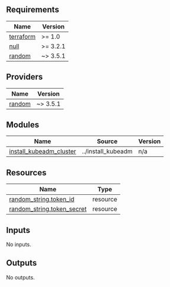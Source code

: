 <!-- BEGIN_TF_DOCS -->
## Requirements

| Name | Version |
|------|---------|
| <a name="requirement_terraform"></a> [terraform](#requirement\_terraform) | >= 1.0 |
| <a name="requirement_null"></a> [null](#requirement\_null) | >= 3.2.1 |
| <a name="requirement_random"></a> [random](#requirement\_random) | ~> 3.5.1 |

## Providers

| Name | Version |
|------|---------|
| <a name="provider_random"></a> [random](#provider\_random) | ~> 3.5.1 |

## Modules

| Name | Source | Version |
|------|--------|---------|
| <a name="module_install_kubeadm_cluster"></a> [install\_kubeadm\_cluster](#module\_install\_kubeadm\_cluster) | ../install_kubeadm | n/a |

## Resources

| Name | Type |
|------|------|
| [random_string.token_id](https://registry.terraform.io/providers/hashicorp/random/latest/docs/resources/string) | resource |
| [random_string.token_secret](https://registry.terraform.io/providers/hashicorp/random/latest/docs/resources/string) | resource |

## Inputs

No inputs.

## Outputs

No outputs.
<!-- END_TF_DOCS -->